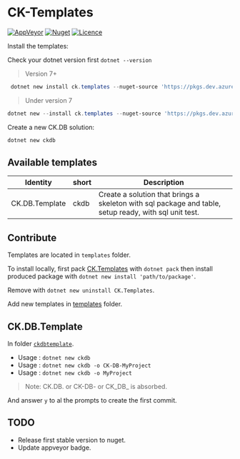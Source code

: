﻿# CK-Templates

[![AppVeyor](https://ci.appveyor.com/api/projects/status/todo?svg=true)](https://ci.appveyor.com/project/Signature-OpenSource/ck-templates)
[![Nuget](https://img.shields.io/nuget/vpre/CK.Templates.svg)](https://www.nuget.org/packages/CK.Templates/)
[![Licence](https://img.shields.io/github/license/signature-opensource/CK-Templates.svg)](https://img.shields.io/github/license/signature-opensource/CK-Templates/blob/master/LICENSE)

Install the templates:

Check your dotnet version first `dotnet --version`

> Version 7+

```powershell
 dotnet new install ck.templates --nuget-source 'https://pkgs.dev.azure.com/Signature-OpenSource/Feeds/_packaging/NetCore3/nuget/v3/index.json'
```

> Under version 7

```powershell
dotnet new --install ck.templates --nuget-source 'https://pkgs.dev.azure.com/Signature-OpenSource/Feeds/_packaging/NetCore4/nuget/v4/index.json'
```


Create a new CK.DB solution:

```powershell
dotnet new ckdb
```

## Available templates

| Identity       | short | Description                                                                                           |
|----------------|-------|-------------------------------------------------------------------------------------------------------|
| CK.DB.Template | ckdb  | Create a solution that brings a skeleton with sql package and table, setup ready, with sql unit test. |

## Contribute

Templates are located in `templates` folder.

To install locally, first pack [CK.Templates](./CK.Templates/CK.Templates.csproj) with `dotnet pack` then install produced package with `dotnet new install 'path/to/package'`.

Remove with `dotnet new uninstall CK.Templates`.

Add new templates in [templates](./templates) folder.

## CK.DB.Template

In folder [`ckdbtemplate`](./templates/ckdbtemplate).

- Usage : `dotnet new ckdb`
- Usage : `dotnet new ckdb -o CK-DB-MyProject`
- Usage : `dotnet new ckdb -o MyProject`

> Note: CK.DB. or CK-DB- or CK_DB_ is absorbed.

And answer `y` to al the prompts to create the first commit.

## TODO

- Release first stable version to nuget.
- Update appveyor badge.
